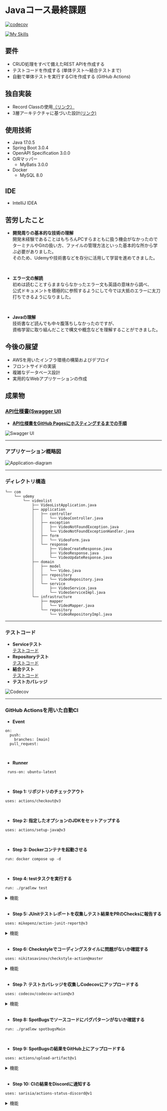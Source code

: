 # Javaコース最終課題

[![codecov](https://codecov.io/gh/yoshiki-bull/Last-lecture/branch/main/graph/badge.svg?token=3HTE7KUY9C)](https://codecov.io/gh/yoshiki-bull/Last-lecture)

[![My Skills](https://skillicons.dev/icons?i=java,spring,mysql,docker,idea&theme=light)](https://skillicons.dev)

## 要件
- CRUD処理をすべて備えたREST APIを作成する
- テストコードを作成する (単体テスト～結合テストまで)
- 自動で単体テストを実行するCIを作成する (GitHub Actions)

## 独自実装
- Record Classの使用[（リンク）](https://github.com/yoshiki-bull/Last-lecture-Java/pull/10#issue-1725112384)
- 3層アーキテクチャに基づいた設計[(リンク)](https://github.com/yoshiki-bull/Last-lecture/pull/19#issue-1750970087)

## 使用技術
- Java 17.0.5
- Spring Boot 3.0.4
- OpenAPI Specification 3.0.0
- O/Rマッパー
  - MyBatis 3.0.0
- Docker
  - MySQL 8.0

## IDE
- IntelliJ IDEA

## 苦労したこと
- **開発周りの基本的な技術の理解**  
開発未経験であることはもちろんPCすらまともに扱う機会がなかったので  
ターミナルやGitの扱い方、ファイルの管理方法といった基本的な所から学ぶ必要がありました。  
そのため、Udemyや技術書などを存分に活用して学習を進めてきました。  
<br>

- **エラー文の解読**  
初めは読むことすらままならなかったエラー文も英語の意味から調べ、  
公式ドキュメントを積極的に参照するようにして今では大抵のエラーに太刀打ちできるようになりました。  
<br>

- **Javaの理解**  
技術書など読んでも中々腹落ちしなかったのですが、  
資格学習に取り組んだことで構文や概念などを理解することができました。

## 今後の展望
- AWSを用いたインフラ環境の構築およびデプロイ
- フロントサイドの実装
- 複雑なデータベース設計
- 実用的なWebアプリケーションの作成

## 成果物

### [API仕様書(Swagger UI)](https://yoshiki-bull.github.io/Last-lecture/)

- **[API仕様書をGitHub Pagesにホスティングするまでの手順](https://github.com/yoshiki-bull/Last-lecture/pull/23)**

![Swagger UI](images/document.png)

---

### アプリケーション概略図

![Application-diagram](images/diagram.png)

---

### ディレクトリ構造

```
└── com
    └── udemy
        └── videolist
            ├── VideoListApplication.java
            ├── application
            │   ├── controller
            │   │   └── VideoController.java
            │   ├── exception
            │   │   ├── VideoNotFoundException.java
            │   │   └── VideoNotFoundExceptionHandler.java
            │   ├── form
            │   │   └── VideoForm.java
            │   └── response
            │       ├── VideoCreateResponse.java
            │       ├── VideoResponse.java
            │       └── VideoUpdateResponse.java
            ├── domain
            │   ├── model
            │   │   └── Video.java
            │   ├── repository
            │   │   └── VideoRepository.java
            │   └── service
            │       ├── VideoService.java
            │       └── VideoServiceImpl.java
            └── infrastructure
                ├── mapper
                │   └── VideoMapper.java
                └── repository
                    └── VideoRepositoryImpl.java

```

---

### テストコード
- **Serviceテスト**  
  [テストコード](https://github.com/yoshiki-bull/Last-lecture/blob/main/src/test/java/com/udemy/videolist/domain/service/VideoServiceImplTest.java)
- **Repositoryテスト**  
  [テストコード](https://github.com/yoshiki-bull/Last-lecture/blob/main/src/test/java/com/udemy/videolist/infrastructure/mapper/VideoMapperTest.java)
- **結合テスト**  
  [テストコード](https://github.com/yoshiki-bull/Last-lecture/blob/main/src/test/java/com/udemy/videolist/integrationtest/VideoRestApiIntegrationTest.java)
- **テストカバレッジ**

![Codecov](images/codecov.png)

---

### GitHub Actionsを用いた自動CI

- **Event**

```
on:
  push:
    branches: [main]
  pull_request:
```
<br>

- **Runner**

```
 runs-on: ubuntu-latest
```
<br>

- **Step 1: リポジトリのチェックアウト**

```
uses: actions/checkout@v3
```
<br>

- **Step 2: 指定したオプションのJDKをセットアップする**

```
uses: actions/setup-java@v3
```
<br>

- **Step 3: Dockerコンテナを起動させる**

```
run: docker compose up -d
```
<br>

- **Step 4: testタスクを実行する**

```
run: ./gradlew test
```

<details>
<summary>機能</summary>

| 機能              | 説明                                                                         |
|-----------------|----------------------------------------------------------------------------|
| コンパイルされたソースコード  | クラスファイルが<br>`build/classes/test/`配下に生成される                                  |
| テスト結果レポート       | テストの実行結果をまとめたレポート`index.html`が<br>`build/reports/tests`配下に生成される            |
| JUnitテストレポート    | JUnitテストのテストレポートがXML形式で<br>`**/build/test-results/test/TEST-*.xml`として生成される |
</details>
<br>

- **Step 5: JUnitテストレポートを収集しテスト結果をPRのChecksに報告する**

```
uses: mikepenz/action-junit-report@v3
```

<details>
<summary>機能</summary>

| 機能     | 説明                                                                               |
|--------|----------------------------------------------------------------------------------|
| Checks | PRのChecksに結果を表示してくれる ![checks](images/checks.png)                                |
| テスト失敗時 | テスト失敗時に`Annotations`を生成し、<br>PR上でどのテストが失敗したのか教えてくれる ![failed](images/failed.png) |
</details>
<br>

- **Step 6: Checkstyleでコーディングスタイルに問題がないか確認する**

```
uses: nikitasavinov/checkstyle-action@master
```

<details>
<summary>機能</summary>

| 機能            | 説明                                                                                         |
|---------------|--------------------------------------------------------------------------------------------|
| Checkstyle    | CheckstyleはJavaのソースコードがコーディング規約に<br>即しているかどうか確認するためのlint(静的解析)ツール。                         |
| Checkstyleの実行 | このアクションは指定したCheckstyleを実行する。                                                               |
| Reviewdog     | Reviewdogはlintツールの結果を受け取り、<br>PRの差分に対してコメントを生成してくれるツール。 ![Reviewdog](images/reviewdog.png) |
| Reviewdogの利用  | このアクションはReviewdogにCheckstyleの実行結果を送信する。                                                    |
</details>
<br>

- **Step 7: テストカバレッジを収集しCodecovにアップロードする**

```
uses: codecov/codecov-action@v3
```

<details>
<summary>機能</summary>

| 機能         | 説明                                                                                                                                                                                  |
|------------|-------------------------------------------------------------------------------------------------------------------------------------------------------------------------------------|
| Codecov    | テストカバレッジを収集しグラフやレポートとして可視化するためのサービス。 ![Codecov](images/codecov.png)                                                                                                                 |
| Codecovの利用 | このアクションは`build/reports/jacoco/test/jacocoTestReport.xml`から<br>テストカバレッジを収集し、Codecovにアップロードする。<br>GitHubと連携させることでPR作成時にカバレッジの変化量を教えてくれる。 ![Codecov result](images/codecov-result.png) |
</details>
<br>

- **Step 8: SpotBugsでソースコードにバグパターンがないか確認する**

```
run: ./gradlew spotbugsMain
```
<br>

- **Step 9: SpotBugsの結果をGitHub上にアップロードする**

```
uses: actions/upload-artifact@v1
```
<details>
<summary>機能</summary>

| 機能        | 説明                                                                                               |
|-----------|--------------------------------------------------------------------------------------------------|
| Artifacts | このアクションは指定したファイルやディレクトリを<br>アーティファクトとしてパッケージ化しGitHub上にアップロードする ![Artifact](images/artifacts.png) |
</details>
<br>

- **Step 10: CIの結果をDiscordに通知する**

```
uses: sarisia/actions-status-discord@v1
```
<details>
<summary>機能</summary>

| 機能         | 説明                                                                                      |
|------------|-----------------------------------------------------------------------------------------|
| Discordに通知 | このアクションはCI/CDの結果をDiscordに通知してくれる<br>(オプションが豊富) ![Notification](images/notification.png) |
</details>
